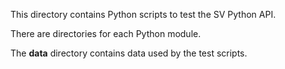 This directory contains Python scripts to test the SV Python API.

There are directories for each Python module.

The **data** directory contains data used by the test scripts.
